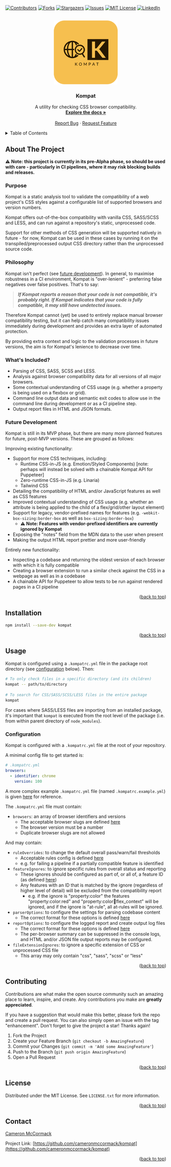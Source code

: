<a name="readme-top"></a>

[![Contributors][contributors-shield]][contributors-url]
[![Forks][forks-shield]][forks-url]
[![Stargazers][stars-shield]][stars-url]
[![Issues][issues-shield]][issues-url]
[![MIT License][license-shield]][license-url]
[![LinkedIn][linkedin-shield]][linkedin-url]

<!-- PROJECT LOGO -->
<br />
<div align="center">
  <a href="https://github.com/cameronmccormack/kompat">
    <img src="images/logo.png" alt="Logo" width="200" height="200">
  </a>

<h3 align="center">Kompat</h3>

  <p align="center">
    A utility for checking CSS browser compatibility.
    <br />
    <a href="https://github.com/cameronmccormack/kompat"><strong>Explore the docs »</strong></a>
    <br />
    <br />
    <a href="https://github.com/cameronmccormack/kompat/issues">Report Bug</a>
    ·
    <a href="https://github.com/cameronmccormack/kompat/issues">Request Feature</a>
  </p>
</div>

<!-- TABLE OF CONTENTS -->
<details>
  <summary>Table of Contents</summary>
  <ol>
    <li>
      <a href="#about-the-project">About The Project</a>
      <ul>
        <li><a href="#purpose">Purpose</a></li>
        <li><a href="#philosophy">Philosophy</a></li>
        <li><a href="#whats-included">What's Included?</a></li>
        <li><a href="#future-development">Future Development</a></li>
      </ul>
    </li>
    <li>
      <a href="#installation">Installation</a>
    </li>
    <li>
      <a href="#usage">Usage</a>
      <ul>
        <li><a href="#configuration">Configuration</a></li>
      </ul>
    </li>
    <li><a href="#contributing">Contributing</a></li>
    <li><a href="#license">License</a></li>
    <li><a href="#contact">Contact</a></li>
    <li><a href="#acknowledgments">Acknowledgments</a></li>
  </ol>
</details>

## About The Project

:warning: **Note: this project is currently in its pre-Alpha phase, so should be used with care - particularly in CI pipelines, where it may risk blocking builds and releases.**

### Purpose

Kompat is a static analysis tool to validate the compatibility of a web project's CSS styles against a configurable list of supported browsers and version numbers.

Kompat offers out-of-the-box compatibility with vanilla CSS, SASS/SCSS and LESS, and can run against a repository's static, unprocessed code.

Support for other methods of CSS generation will be supported natively in future - for now, Kompat can be used in these cases by running it on the transpiled/preprocessed output CSS directory rather than the unprocessed source code.

### Philosophy

Kompat isn't perfect (see [future development](#future-development)). In general, to maximise robustness in a CI environment, Kompat is "over-lenient" - preferring false negatives over false positives. That's to say:

> **_If Kompat reports a reason that your code is not compatible, it's probably right. If Kompat indicates that your code is fully compatible, it may still have undetected issues._**

Therefore Kompat cannot (yet) be used to entirely replace manual browser compatibility testing, but it can help catch many compatibility issues immediately during development and provides an extra layer of automated protection.

By providing extra context and logic to the validation processes in future versions, the aim is for Kompat's lenience to decrease over time.

### What's Included?

- Parsing of CSS, SASS, SCSS and LESS.
- Analysis against browser compatibility data for all versions of all major browsers.
- Some contextual understanding of CSS usage (e.g. whether a property is being used on a flexbox or grid).
- Command line output data and semantic exit codes to allow use in the command line during development or as a CI pipeline step.
- Output report files in HTML and JSON formats.

### Future Development

Kompat is still in its MVP phase, but there are many more planned features for future, post-MVP versions. These are grouped as follows:

Improving existing functionality:
- Support for more CSS techniques, including:
  - Runtime CSS-in-JS (e.g. Emotion/Styled Components) [note: perhaps will instead be solved with a chainable Kompat API for Puppeteer]
  - Zero-runtime CSS-in-JS (e.g. Linaria)
  - Tailwind CSS
- Detailing the compatibility of HTML and/or JavaScript features as well as CSS features
- Improved contextual understanding of CSS usage (e.g. whether an attribute is being applied to the child of a flex/grid/other layout element)
- Support for legacy, vendor-prefixed names for features (e.g. `-webkit-box-sizing:border-box` as well as `box-sizing:border-box`)
  - **:warning: Note: Features with vendor-prefixed identifiers are currently ignored by Kompat**
- Exposing the "notes" field from the MDN data to the user when present
- Making the output HTML report prettier and more user-friendly

Entirely new functionality:
- Inspecting a codebase and returning the oldest version of each browser with which it is fully compatible
- Creating a browser extension to run a similar check against the CSS in a webpage as well as in a codebase
- A chainable API for Puppeteer to allow tests to be run against rendered pages in a CI pipeline

<p align="right">(<a href="#readme-top">back to top</a>)</p>

## Installation

```bash
npm install --save-dev kompat
```

<p align="right">(<a href="#readme-top">back to top</a>)</p>

## Usage

Kompat is configured using a `.kompatrc.yml` file in the package root directory (see [configuration](#configuration) below). Then:

```bash
# To only check files in a specific directory (and its children)
kompat -- path/to/directory

# To search for CSS/SASS/SCSS/LESS files in the entire package
kompat
```

For cases where SASS/LESS files are importing from an installed package, it's important that `kompat` is executed from the root level of the package (i.e. from within parent directory of `node_modules`).

### Configuration

Kompat is configured with a `.kompatrc.yml` file at the root of your repository.

A minimal config file to get started is:

```yaml
# .kompatrc.yml
browsers:
  - identifier: chrome
    version: 100
```

A more complex example `.kompatrc.yml` file (named `.kompatrc.example.yml`) is given [here](.kompatrc.example.yml) for reference.

The `.kompatrc.yml` file must contain:

- `browsers`: an array of browser identifiers and versions
  - The acceptable browser slugs are defined [here](src/run-commands/schema-validation/browsers.ts#L6)
  - The browser version must be a number
  - Duplicate browser slugs are not allowed

And may contain:

- `ruleOverrides`: to change the default overall pass/warn/fail thresholds
  - Acceptable rules config is defined [here](src/run-commands/schema-validation/rule-overrides.ts#L6)
  - e.g. for failing a pipeline if a partially compatible feature is identified
- `featureIgnores`: to ignore specific rules from overall status and reporting
  - These ignores should be configured as part of, or all of, a feature ID (as defined [here](src/run-commands/schema-validation/feature-ignores.ts#L20))
  - Any features with an ID that is matched by the ignore (regardless of higher level of detail) will be excluded from the compatibility report
    - e.g. if the ignore is "property:color" the features "property:color:red" and "property:color:orange:flex_context" will be ignored, and if the ignore is "at-rule", all at-rules will be ignored.
- `parserOptions`: to configure the settings for parsing codebase content
  - The correct format for these options is defined [here](src/run-commands/schema-validation/parser-options.ts#L7)
- `reportOptions`: to configure the logged report and create output log files
  - The correct format for these options is defined [here](src/run-commands/schema-validation/report-options.ts#L6)
  - The per-browser summary can be suppressed in the console logs, and HTML and/or JSON file output reports may be configured.
- `fileExtensionIgnores`: to ignore a specific extension of CSS or unprocessed CSS file
  - This array may only contain "css", "sass", "scss" or "less"

<p align="right">(<a href="#readme-top">back to top</a>)</p>

## Contributing

Contributions are what make the open source community such an amazing place to learn, inspire, and create. Any contributions you make are **greatly appreciated**.

If you have a suggestion that would make this better, please fork the repo and create a pull request. You can also simply open an issue with the tag "enhancement".
Don't forget to give the project a star! Thanks again!

1. Fork the Project
2. Create your Feature Branch (`git checkout -b AmazingFeature`)
3. Commit your Changes (`git commit -m 'Add some AmazingFeature'`)
4. Push to the Branch (`git push origin AmazingFeature`)
5. Open a Pull Request

<p align="right">(<a href="#readme-top">back to top</a>)</p>

## License

Distributed under the MIT License. See `LICENSE.txt` for more information.

<p align="right">(<a href="#readme-top">back to top</a>)</p>

## Contact

[Cameron McCormack](https://github.com/cameronmccormack)

Project Link: [https://github.com/cameronmccormack/kompat](https://github.com/cameronmccormack/kompat)

<p align="right">(<a href="#readme-top">back to top</a>)</p>

[contributors-shield]: https://img.shields.io/github/contributors/cameronmccormack/kompat.svg?style=for-the-badge
[contributors-url]: https://github.com/cameronmccormack/kompat/graphs/contributors
[forks-shield]: https://img.shields.io/github/forks/cameronmccormack/kompat.svg?style=for-the-badge
[forks-url]: https://github.com/cameronmccormack/kompat/network/members
[stars-shield]: https://img.shields.io/github/stars/cameronmccormack/kompat.svg?style=for-the-badge
[stars-url]: https://github.com/cameronmccormack/kompat/stargazers
[issues-shield]: https://img.shields.io/github/issues/cameronmccormack/kompat.svg?style=for-the-badge
[issues-url]: https://github.com/cameronmccormack/kompat/issues
[license-shield]: https://img.shields.io/github/license/cameronmccormack/kompat.svg?style=for-the-badge
[license-url]: https://github.com/cameronmccormack/kompat/blob/main/LICENSE.txt
[linkedin-shield]: https://img.shields.io/badge/-LinkedIn-black.svg?style=for-the-badge&logo=linkedin&colorB=555
[linkedin-url]: https://linkedin.com/in/cameron-mccormack
